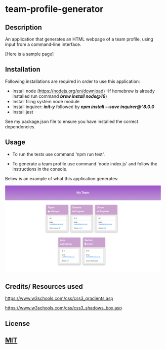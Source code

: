 # team-profile-generator



## Description

An application that generates an HTML webpage of a team profile, using input from a command-line interface.

[Here is a sample page]


## Installation

Following installations are required in order to use this application:

- Install node (https://nodejs.org/en/download) -If homebrew is already installed run command ***brew install node@16***)
- Install filing system node module
- Install inquirer: ***init-y*** followed by ***npm install --save inquirer@^8.0.0***
- Install jest

See my package.json file to ensure you have installed the correct dependencies.


## Usage

- To run the tests use command 'npm run test'.

- To generate a team profile use command 'node index.js' and follow the instructions in the console.


Below is an example of what this application generates:


![image](./assets/images/TeamProfile.png)

## Credits/ Resources used

https://www.w3schools.com/css/css3_gradients.asp

https://www.w3schools.com/css/css3_shadows_box.asp


## License

[MIT](https://choosealicense.com/licenses/mit/)
---